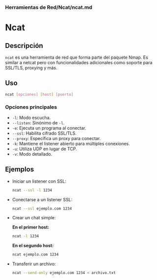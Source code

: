 ### **Herramientas de Red/Ncat/ncat.md**

# Ncat

## Descripción

`ncat` es una herramienta de red que forma parte del paquete Nmap. Es similar a netcat pero con funcionalidades adicionales como soporte para SSL/TLS, proxying y más.

## Uso

```bash
ncat [opciones] [host] [puerto]
```

### Opciones principales

- `-l`: Modo escucha.
- `--listen`: Sinónimo de `-l`.
- `-e`: Ejecuta un programa al conectar.
- `--ssl`: Habilita cifrado SSL/TLS.
- `--proxy`: Especifica un proxy para conectar.
- `-k`: Mantiene el listener abierto para múltiples conexiones.
- `-u`: Utiliza UDP en lugar de TCP.
- `-v`: Modo detallado.

## Ejemplos

- Iniciar un listener con SSL:

  ```bash
  ncat --ssl -l 1234
  ```

- Conectarse a un listener SSL:

  ```bash
  ncat --ssl ejemplo.com 1234
  ```

- Crear un chat simple:

  **En el primer host:**

  ```bash
  ncat -l 1234
  ```

  **En el segundo host:**

  ```bash
  ncat ejemplo.com 1234
  ```

- Transferir un archivo:

  ```bash
  ncat --send-only ejemplo.com 1234 < archivo.txt
  ```
